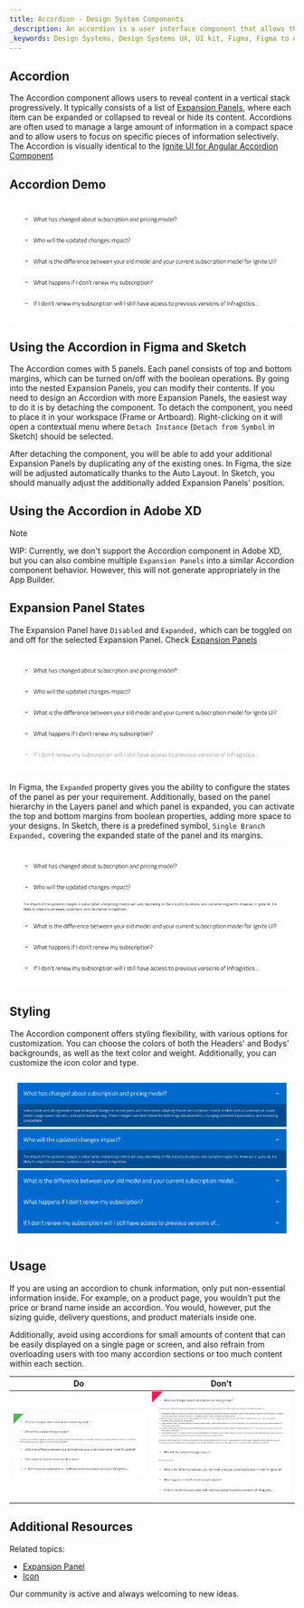 ```yaml
---
title: Accordion - Design System Components
_description: An accordion is a user interface component that allows the user to hide or reveal content.
_keywords: Design Systems, Design Systems UX, UI kit, Figma, Figma to Angular, Export code from Figma, Figma to HTML, Figma UI kits, Sketch, Ignite UI for Angular, Sketch to Angular, Angular, Angular Design System, Export code from Sketch, Design Kits for Angular, Sketch HTML, Sketch to HTML, Sketch UI kits, Adobe XD, Adobe XD to Angular, Export code from Adobe XD, Adobe XD to HTML, Adobe XD UI kits
---
```


## Accordion

The Accordion component allows users to reveal content in a vertical stack progressively. It typically consists of a list of [Expansion Panels](expansion-panel.md), where each item can be expanded or collapsed to reveal or hide its content. Accordions are often used to manage a large amount of information in a compact space and to allow users to focus on specific pieces of information selectively. The Accordion is visually identical to the [Ignite UI for Angular Accordion Component](https://www.infragistics.com/products/ignite-ui-angular/angular/components/accordion)

## Accordion Demo

<img class="responsive-img" src="../images/accordion_demo.png" srcset="../images/accordion_demo@2x.png 2x" />

## Using the Accordion in Figma and Sketch

The Accordion comes with 5 panels. Each panel consists of top and bottom margins, which can be turned on/off with the boolean operations. By going into the nested Expansiоn Panels, you can modify their contents. If you need to design an Accordion with more Expansion Panels, the easiest way to do it is by detaching the component. To detach the component, you need to place it in your workspace (Frame or Artboard). Right-clicking on it will open a contextual menu where `Detach Instance` (`Detach from Symbol` in Sketch) should be selected.

After detaching the component, you will be able to add your additional Expansion Panels by duplicating any of the existing ones. In Figma, the size will be adjusted automatically thanks to the Auto Layout. In Sketch, you should manually adjust the additionally added Expansion Panels' position.

## Using the Accordion in Adobe XD

> [!NOTE]
> WIP: Currently, we don't support the Accordion component in Adobe XD, but you can also combine multiple `Expansion Panels` into a similar Accordion component behavior. However, this will not generate appropriately in the App Builder.

## Expansion Panel States

The Expansion Panel have `Disabled` and `Expanded,` which can be toggled on and off for the selected Expansion Panel. Check [Expansion Panels](expansion-panel.md)

<img class="responsive-img" src="../images/accordion_disabled-panel.png" srcset="../images/accordion_disabled-panel@2x.png 2x" />

In Figma, the `Expanded` property gives you the ability to configure the states of the panel as per your requirement. Additionally, based on the panel hierarchy in the Layers panel and which panel is expanded, you can activate the top and bottom margins from boolean properties, adding more space to your designs. In Sketch, there is a predefined symbol, `Single Branch Expanded,` covering the expanded state of the panel and its margins.

<img class="responsive-img" src="../images/accordion_expanded-panel.png" srcset="../images/accordion_expanded-panel@2x.png 2x" />

## Styling

The Accordion component offers styling flexibility, with various options for customization. You can choose the colors of both the Headers' and Bodys' backgrounds, as well as the text color and weight. Additionally, you can customize the icon color and type.

<img class="responsive-img" src="../images/accordion_styling.png" srcset="../images/accordion_styling@2x.png 2x" />

## Usage

If you are using an accordion to chunk information, only put non-essential information inside. For example, on a product page, you wouldn’t put the price or brand name inside an accordion. You would, however, put the sizing guide, delivery questions, and product materials inside one.

Additionally, avoid using accordions for small amounts of content that can be easily displayed on a single page or screen, and also refrain from overloading users with too many accordion sections or too much content within each section.

| Do                                                                             | Don't                                                                              |
| ------------------------------------------------------------------------------ | ---------------------------------------------------------------------------------- |
| <img class="responsive-img" src="../images/accordion_do1.png" srcset="../images/accordion_do1@2x.png 2x" /> | <img class="responsive-img" src="../images/accordion_dont1.png" srcset="../images/accordion_dont1@2x.png 2x" /> |

## Additional Resources

Related topics:

- [Expansion Panel](expansion-panel.md)
- [Icon](icon.md)

Our community is active and always welcoming to new ideas.